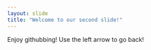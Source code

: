 ```yaml
---
layout: slide
title: "Welcome to our second slide!"
---
```

Enjoy githubbing!
Use the left arrow to go back!
